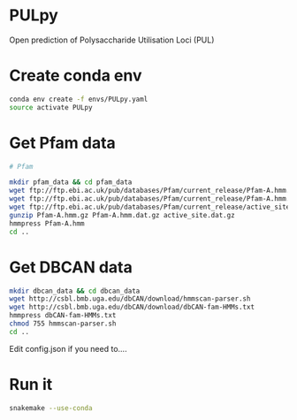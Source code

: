 # PULpy
Open prediction of Polysaccharide Utilisation Loci (PUL)

# Create conda env
```sh
conda env create -f envs/PULpy.yaml
source activate PULpy
```

# Get Pfam data
```sh
# Pfam

mkdir pfam_data && cd pfam_data
wget ftp://ftp.ebi.ac.uk/pub/databases/Pfam/current_release/Pfam-A.hmm.gz
wget ftp://ftp.ebi.ac.uk/pub/databases/Pfam/current_release/Pfam-A.hmm.dat.gz
wget ftp://ftp.ebi.ac.uk/pub/databases/Pfam/current_release/active_site.dat.gz
gunzip Pfam-A.hmm.gz Pfam-A.hmm.dat.gz active_site.dat.gz
hmmpress Pfam-A.hmm
cd ..
```

# Get DBCAN data
```sh
mkdir dbcan_data && cd dbcan_data
wget http://csbl.bmb.uga.edu/dbCAN/download/hmmscan-parser.sh
wget http://csbl.bmb.uga.edu/dbCAN/download/dbCAN-fam-HMMs.txt
hmmpress dbCAN-fam-HMMs.txt
chmod 755 hmmscan-parser.sh
cd ..
```

Edit config.json if you need to....

# Run it
```sh
snakemake --use-conda
```


